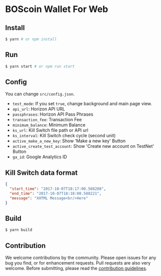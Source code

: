 # BOScoin Wallet For Web

## Install

```sh
$ yarn # or npm install
```

## Run

```sh
$ yarn start # or npm run start
```

## Config

You can change `src/config.json`.

- `test_mode`: If you set `true`, change background and main page view.
- `api_url`: Horizon API URL
- `passphrases`: Horizon API Pass Phrases
- `transaction_fee`: Transaction Fee
- `minimum_balance`: Minimum Balance
- `ks_url`: Kill Switch file path or API url
- `ks_interval`: Kill Switch check cycle (second unit)
- `active_make_a_new_key`: Show 'Make a new key' Button
- `active_create_test_account`: Show 'Create new account on TestNet' Button
- `ga_id`: Google Analytics ID

## Kill Switch data format

```json
{
  "start_time": "2017-10-07T18:17:00.588208",
  "end_time": "2017-10-07T18:18:00.588221",
  "message": "XHTML Message<br/>Here"
}
```

## Build

```sh
$ yarn build
```


## Contribution

We welcome contributions by the community. Please open issues for any bug you find, or for enhancement requests. Pull requests are also very welcome. Before submitting, please read the [contribution guidelines](https://github.com/bosnet/sebak/blob/master/CONTRIBUTING.md).
